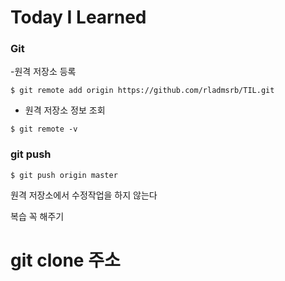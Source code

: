 # Today I Learned

### Git

-원격 저장소 등록
```
$ git remote add origin https://github.com/rladmsrb/TIL.git
```

- 원격 저장소 정보 조회
```
$ git remote -v
```

### git push

```
$ git push origin master
```

원격 저장소에서 수정작업을 하지 않는다

복습 꼭 해주기

# git clone 주소
